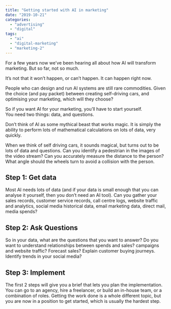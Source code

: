 ```yaml
---
title: "Getting started with AI in marketing"
date: "2019-10-21"
categories: 
  - "advertising"
  - "digital"
tags: 
  - "ai"
  - "digital-marketing"
  - "marketing-2"
---
```


For a few years now we’ve been hearing all about how AI will transform marketing. But so far, not so much.

It’s not that it won’t happen, or can’t happen. It can happen right now.

People who can design and run AI systems are still rare commodities. Given the choice (and pay packet) between creating self-driving cars, and optimising your marketing, which will they choose?

So if you want AI for your marketing, you’ll have to start yourself.  
You need two things: data, and questions.

Don’t think of AI as some mythical beast that works magic. It is simply the ability to perform lots of mathematical calculations on lots of data, very quickly. 

When we think of self driving cars, it sounds magical, but turns out to be lots of data and questions. Can you identify a pedestrian in the images of the video stream? Can you accurately measure the distance to the person? What angle should the wheels turn to avoid a collision with the person.

## Step 1: Get data

Most AI needs lots of data (and if your data is small enough that you can analyse it yourself, then you don’t need an AI tool). Can you gather your sales records, customer service records, call centre logs, website traffic and analytics, social media historical data, email marketing data, direct mail, media spends?

## Step 2: Ask Questions

So in your data, what are the questions that you want to answer? Do you want to understand relationships between spends and sales? campaigns and website traffic? Forecast sales? Explain customer buying journeys. Identify trends in your social media?

## Step 3: Implement

The first 2 steps will give you a brief that lets you plan the implementation. You can go to an agency, hire a freelancer, or build an in-house team, or a combination of roles. Getting the work done is a whole different topic, but you are now in a position to get started, which is usually the hardest step.
